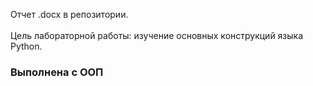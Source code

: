 Отчет .docx в репозитории.</br>
</br>Цель лабораторной работы: изучение основных конструкций языка Python.</br>
###  Выполнена с ООП

